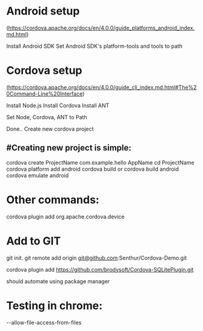 # Android setup
(https://cordova.apache.org/docs/en/4.0.0/guide_platforms_android_index.md.html)

Install Android SDK
Set Android SDK's platform-tools and tools to path

# Cordova setup
(https://cordova.apache.org/docs/en/4.0.0/guide_cli_index.md.html#The%20Command-Line%20Interface)

Install Node.js
Install Cordova
Install ANT

Set Node, Cordova, ANT to Path


Done.. Create new cordova project


#Creating new project is simple:
-------------------------------
cordova create ProjectName com.example.hello AppName
cd ProjectName
cordova platform add android
cordova build
or cordova build android
cordova emulate android

# Other commands:
cordova plugin add org.apache.cordova.device


# Add to GIT
git init.
git remote add origin git@github.com:Senthur/Cordova-Demo.git



cordova plugin add https://github.com/brodysoft/Cordova-SQLitePlugin.git

should automate using package manager



# Testing in chrome:
--allow-file-access-from-files

